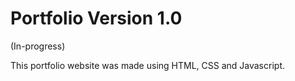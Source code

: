 # Portfolio Version 1.0
(In-progress)

This portfolio website was made using HTML, CSS and Javascript.

